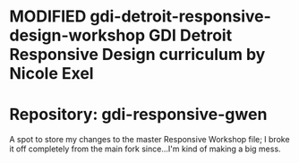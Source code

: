 MODIFIED gdi-detroit-responsive-design-workshop
GDI Detroit Responsive Design curriculum by Nicole Exel
=======
Repository: gdi-responsive-gwen
===================
A spot to store my changes to the master Responsive Workshop file; I broke it off completely from the main fork since...I'm kind of making a big mess. 

